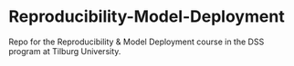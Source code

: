 # Reproducibility-Model-Deployment
Repo for the Reproducibility &amp; Model Deployment course in the DSS program at Tilburg University.
